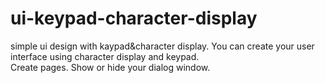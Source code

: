 # ui-keypad-character-display
simple ui design with kaypad&amp;character display. 
You can create your user interface using character display and keypad.  
Create pages. 
Show or hide your dialog window.
